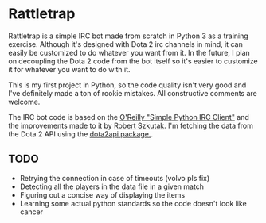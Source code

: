 # Rattletrap

Rattletrap is a simple IRC bot made from scratch in Python 3 as a training exercise. Although it's designed with Dota 2 irc channels in mind, it can easily be customized to do whatever you want from it. In the future, I plan on decoupling the Dota 2 code from the bot itself so it's easier to customize it for whatever you want to do with it.

This is my first project in Python, so the code quality isn't very good and I've definitely made a ton of rookie mistakes. All constructive comments are welcome.

The IRC bot code is based on the [O'Reilly "Simple Python IRC Client"](http://archive.oreilly.com/pub/h/1968) and the improvements made to it by [Robert Szkutak](https://gist.github.com/RobertSzkutak/1326452). I'm fetching the data from the Dota 2 API using the [dota2api package.](https://pypi.python.org/pypi/dota2api).

## TODO

* Retrying the connection in case of timeouts (volvo pls fix)
* Detecting all the players in the data file in a given match
* Figuring out a concise way of displaying the items
* Learning some actual python standards so the code doesn't look like cancer



